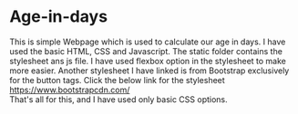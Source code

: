 # Age-in-days
This is simple Webpage which is used to calculate our age in days.
I have used the basic HTML, CSS and Javascript. 
The static folder contains the stylesheet ans js file.
I have used flexbox option in the stylesheet to make more easier.
Another stylesheet I have linked is from Bootstrap exclusively for the button tags.
Click the below link for the stylesheet <br>
https://www.bootstrapcdn.com/ <br>
That's all for this, and I have used only basic CSS options.


